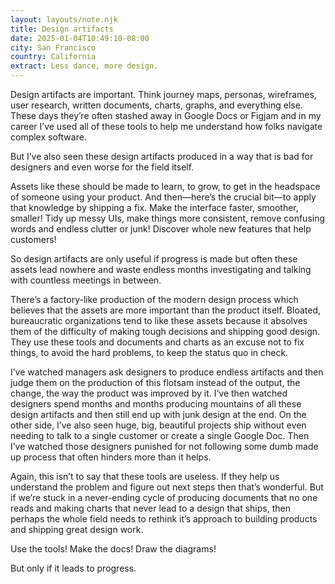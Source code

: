 ```yaml
---
layout: layouts/note.njk
title: Design artifacts
date: 2025-01-04T10:49:10-08:00
city: San Francisco
country: California
extract: Less dance, more design.
---
```


Design artifacts are important. Think journey maps, personas, wireframes, user research, written documents, charts, graphs, and everything else. These days they’re often stashed away in Google Docs or Figjam and in my career I’ve used all of these tools to help me understand how folks navigate complex software.

But I’ve also seen these design artifacts produced in a way that is bad for designers and even worse for the field itself.

Assets like these should be made to learn, to grow, to get in the headspace of someone using your product. And then—here’s the crucial bit—to apply that knowledge by shipping a fix. Make the interface faster, smoother, smaller! Tidy up messy UIs, make things more consistent, remove confusing words and endless clutter or junk! Discover whole new features that help customers!

So design artifacts are only useful if progress is made but often these assets lead nowhere and waste endless months investigating and talking with countless meetings in between.

There’s a factory-like production of the modern design process which believes that the assets are more important than the product itself. Bloated, bureaucratic organizations tend to like these assets because it absolves them of the difficulty of making tough decisions and shipping good design. They use these tools and documents and charts as an excuse not to fix things, to avoid the hard problems, to keep the status quo in check.

I’ve watched managers ask designers to produce endless artifacts and then judge them on the production of this flotsam instead of the output, the change, the way the product was improved by it. I’ve then watched designers spend months and months producing mountains of all these design artifacts and then still end up with junk design at the end. On the other side, I’ve also seen huge, big, beautiful projects ship without even needing to talk to a single customer or create a single Google Doc. Then I’ve watched those designers punished for not following some dumb made up process that often hinders more than it helps.

Again, this isn’t to say that these tools are useless. If they help us understand the problem and figure out next steps then that’s wonderful. But if we’re stuck in a never-ending cycle of producing documents that no one reads and making charts that never lead to a design that ships, then perhaps the whole field needs to rethink it’s approach to building products and shipping great design work.

Use the tools! Make the docs! Draw the diagrams!

But only if it leads to progress.
